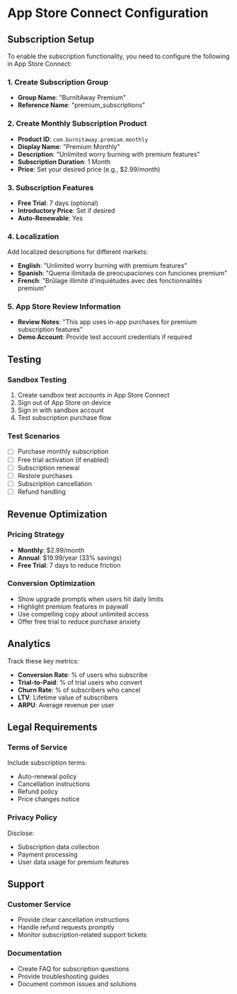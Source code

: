 # App Store Connect Configuration

## Subscription Setup

To enable the subscription functionality, you need to configure the following in App Store Connect:

### 1. Create Subscription Group
- **Group Name**: "BurnItAway Premium"
- **Reference Name**: "premium_subscriptions"

### 2. Create Monthly Subscription Product
- **Product ID**: `com.burnitaway.premium.monthly`
- **Display Name**: "Premium Monthly"
- **Description**: "Unlimited worry burning with premium features"
- **Subscription Duration**: 1 Month
- **Price**: Set your desired price (e.g., $2.99/month)

### 3. Subscription Features
- **Free Trial**: 7 days (optional)
- **Introductory Price**: Set if desired
- **Auto-Renewable**: Yes

### 4. Localization
Add localized descriptions for different markets:
- **English**: "Unlimited worry burning with premium features"
- **Spanish**: "Quema ilimitada de preocupaciones con funciones premium"
- **French**: "Brûlage illimité d'inquiétudes avec des fonctionnalités premium"

### 5. App Store Review Information
- **Review Notes**: "This app uses in-app purchases for premium subscription features"
- **Demo Account**: Provide test account credentials if required

## Testing

### Sandbox Testing
1. Create sandbox test accounts in App Store Connect
2. Sign out of App Store on device
3. Sign in with sandbox account
4. Test subscription purchase flow

### Test Scenarios
- [ ] Purchase monthly subscription
- [ ] Free trial activation (if enabled)
- [ ] Subscription renewal
- [ ] Restore purchases
- [ ] Subscription cancellation
- [ ] Refund handling

## Revenue Optimization

### Pricing Strategy
- **Monthly**: $2.99/month
- **Annual**: $19.99/year (33% savings)
- **Free Trial**: 7 days to reduce friction

### Conversion Optimization
- Show upgrade prompts when users hit daily limits
- Highlight premium features in paywall
- Use compelling copy about unlimited access
- Offer free trial to reduce purchase anxiety

## Analytics

Track these key metrics:
- **Conversion Rate**: % of users who subscribe
- **Trial-to-Paid**: % of trial users who convert
- **Churn Rate**: % of subscribers who cancel
- **LTV**: Lifetime value of subscribers
- **ARPU**: Average revenue per user

## Legal Requirements

### Terms of Service
Include subscription terms:
- Auto-renewal policy
- Cancellation instructions
- Refund policy
- Price changes notice

### Privacy Policy
Disclose:
- Subscription data collection
- Payment processing
- User data usage for premium features

## Support

### Customer Service
- Provide clear cancellation instructions
- Handle refund requests promptly
- Monitor subscription-related support tickets

### Documentation
- Create FAQ for subscription questions
- Provide troubleshooting guides
- Document common issues and solutions

